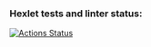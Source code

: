 ### Hexlet tests and linter status:
[![Actions Status](https://github.com/Voyager101pw/frontend-project-lvl3/workflows/hexlet-check/badge.svg)](https://github.com/Voyager101pw/frontend-project-lvl3/actions)